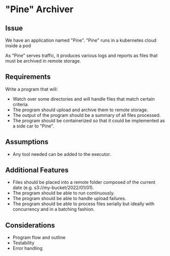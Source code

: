 # "Pine" Archiver
## Issue

We have an application named "Pine".
"Pine" runs in a kubernetes cloud inside a pod

As "Pine" serves traffic, it produces various logs and reports as files that must be archived in remote storage.

## Requirements

Write a program that will:

- Watch over some directories and will handle files that match certain criteria.
- The program should upload and archive them to remote storage.
- The output of the program should be a summary of all files processed.
- The program should be containerized so that it could be implemented as a side car to "Pine".

## Assumptions

- Any tool needed can be added to the executor.

## Additional Features

- Files should be placed into a remote folder composed of the current date (e.g. s3://my-bucket/2022/01/01).
- The program should be able to run continuously.
- The program should be able to handle upload failures.
- The program should be able to process files serially but ideally with concurrency and in a batching fashion.

## Considerations

- Program flow and outline
- Testability
- Error handling
